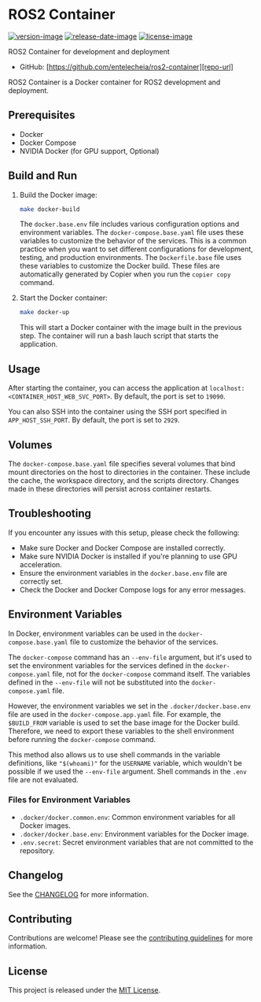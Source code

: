 # ROS2 Container

[![version-image]][release-url]
[![release-date-image]][release-url]
[![license-image]][license-url]

ROS2 Container for development and deployment

- GitHub: [https://github.com/entelecheia/ros2-container][repo-url]

ROS2 Container is a Docker container for ROS2 development and deployment.

## Prerequisites

- Docker
- Docker Compose
- NVIDIA Docker (for GPU support, Optional)

## Build and Run

1. Build the Docker image:

   ```bash
   make docker-build
   ```

   The `docker.base.env` file includes various configuration options and environment variables. The `docker-compose.base.yaml` file uses these variables to customize the behavior of the services. This is a common practice when you want to set different configurations for development, testing, and production environments. The `Dockerfile.base` file uses these variables to customize the Docker build. These files are automatically generated by Copier when you run the `copier copy` command.

2. Start the Docker container:

   ```bash
   make docker-up
   ```

   This will start a Docker container with the image built in the previous step. The container will run a bash lauch script that starts the application.

## Usage

After starting the container, you can access the application at `localhost:<CONTAINER_HOST_WEB_SVC_PORT>`. By default, the port is set to `19090`.

You can also SSH into the container using the SSH port specified in `APP_HOST_SSH_PORT`. By default, the port is set to `2929`.

## Volumes

The `docker-compose.base.yaml` file specifies several volumes that bind mount directories on the host to directories in the container. These include the cache, the workspace directory, and the scripts directory. Changes made in these directories will persist across container restarts.

## Troubleshooting

If you encounter any issues with this setup, please check the following:

- Make sure Docker and Docker Compose are installed correctly.
- Make sure NVIDIA Docker is installed if you're planning to use GPU acceleration.
- Ensure the environment variables in the `docker.base.env` file are correctly set.
- Check the Docker and Docker Compose logs for any error messages.

## Environment Variables

In Docker, environment variables can be used in the `docker-compose.base.yaml` file to customize the behavior of the services.

The `docker-compose` command has an `--env-file` argument, but it's used to set the environment variables for the services defined in the `docker-compose.yaml` file, not for the `docker-compose` command itself. The variables defined in the `--env-file` will not be substituted into the `docker-compose.yaml` file.

However, the environment variables we set in the `.docker/docker.base.env` file are used in the `docker-compose.app.yaml` file. For example, the `$BUILD_FROM` variable is used to set the base image for the Docker build. Therefore, we need to export these variables to the shell environment before running the `docker-compose` command.

This method also allows us to use shell commands in the variable definitions, like `"$(whoami)"` for the `USERNAME` variable, which wouldn't be possible if we used the `--env-file` argument. Shell commands in the `.env` file are not evaluated.

### Files for Environment Variables

- `.docker/docker.common.env`: Common environment variables for all Docker images.
- `.docker/docker.base.env`: Environment variables for the Docker image.
- `.env.secret`: Secret environment variables that are not committed to the repository.

## Changelog

See the [CHANGELOG] for more information.

## Contributing

Contributions are welcome! Please see the [contributing guidelines] for more information.

## License

This project is released under the [MIT License][license-url].
<!-- Links: -->
[license-image]: https://img.shields.io/github/license/entelecheia/ros2-container
[license-url]: https://github.com/entelecheia/ros2-container/blob/main/LICENSE
[version-image]: https://img.shields.io/github/v/release/entelecheia/ros2-container?sort=semver
[release-date-image]: https://img.shields.io/github/release-date/entelecheia/ros2-container
[release-url]: https://github.com/entelecheia/ros2-container/releases
[repo-url]: https://github.com/entelecheia/ros2-container
[changelog]: https://github.com/entelecheia/ros2-container/blob/main/CHANGELOG.md
[contributing guidelines]: https://github.com/entelecheia/ros2-container/blob/main/CONTRIBUTING.md
<!-- Links: -->

